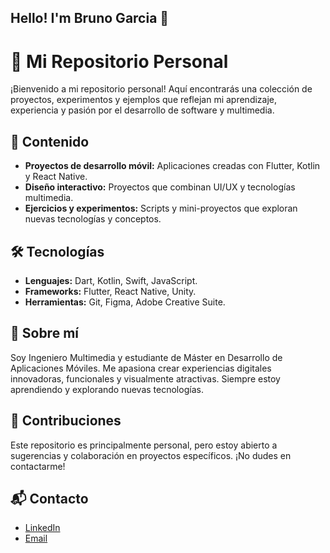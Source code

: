 ## Hello! I'm Bruno Garcia 👋

# 🚀 Mi Repositorio Personal

¡Bienvenido a mi repositorio personal! Aquí encontrarás una colección de proyectos, experimentos y ejemplos que reflejan mi aprendizaje, experiencia y pasión por el desarrollo de software y multimedia. 

## 📂 Contenido

- **Proyectos de desarrollo móvil:** Aplicaciones creadas con Flutter, Kotlin y React Native.
- **Diseño interactivo:** Proyectos que combinan UI/UX y tecnologías multimedia.
- **Ejercicios y experimentos:** Scripts y mini-proyectos que exploran nuevas tecnologías y conceptos.

## 🛠️ Tecnologías

- **Lenguajes:** Dart, Kotlin, Swift, JavaScript.
- **Frameworks:** Flutter, React Native, Unity.
- **Herramientas:** Git, Figma, Adobe Creative Suite.

## 🌱 Sobre mí

Soy Ingeniero Multimedia y estudiante de Máster en Desarrollo de Aplicaciones Móviles. Me apasiona crear experiencias digitales innovadoras, funcionales y visualmente atractivas. Siempre estoy aprendiendo y explorando nuevas tecnologías.

## 🤝 Contribuciones

Este repositorio es principalmente personal, pero estoy abierto a sugerencias y colaboración en proyectos específicos. ¡No dudes en contactarme!

## 📬 Contacto

- [LinkedIn](https://linkedin.com/in/tu-perfil)
- [Email](mailto:tu-correo@example.com)


